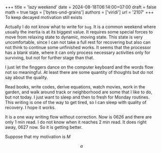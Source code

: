 +++
title = 'lazy weekend'
date = 2024-08-18T06:14:00+07:00
draft = false
math = true
tags = ['bytes-und-grains']
authors = ['viridi']
url = '2107'
+++
To keep decayed motivation still exists<!--more-->

Actually I do not know what to write for `bug`. It is a common weekend where usually the inertia is at its biggest value. It requires some special forces to move from relaxing state to dynamic, moving state. This state is very uncomfortable, since I can not take a full rest for recovering but also can not think to continue some unfinished works. It seems that the processor has a blank state, where it can only process necessary activities only for surviving, but not for further stage than that.

I just let the finggers dance on the computer keyboard and the words flow not so meaningful. At least there are some quantity of thoughts but do not say about the quality.

Read books, write codes, derive equations, watch movies, work in the garden, and walk around track or neighborhood are some that I like to do, but not today. I just want to sleep and then to fresh for Monday routines. This writing is one of the way to get tired, so I can sleep with quality of recovery. I hope it works.

It is a one way writing flow without correction. Now is 0626 and there are only 1 min read. I do not know when it reaches 2 min read. It does right away, 0627 now. So it is getting better.

Suppose that my motivation is $M$

$$
a
$$